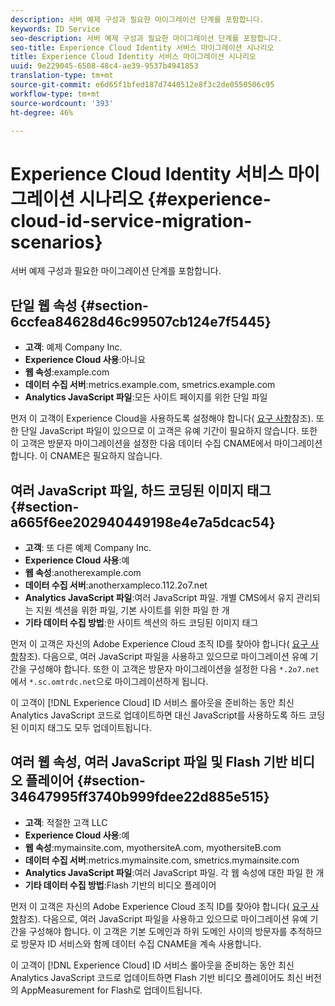 ```yaml
---
description: 서버 예제 구성과 필요한 마이그레이션 단계를 포함합니다.
keywords: ID Service
seo-description: 서버 예제 구성과 필요한 마이그레이션 단계를 포함합니다.
seo-title: Experience Cloud Identity 서비스 마이그레이션 시나리오
title: Experience Cloud Identity 서비스 마이그레이션 시나리오
uuid: 9e229045-6508-48c4-ae39-9537b4941853
translation-type: tm+mt
source-git-commit: e6d65f1bfed187d7440512e8f3c2de0550506c95
workflow-type: tm+mt
source-wordcount: '393'
ht-degree: 46%

---
```



# Experience Cloud Identity 서비스 마이그레이션 시나리오 {#experience-cloud-id-service-migration-scenarios}

서버 예제 구성과 필요한 마이그레이션 단계를 포함합니다.

## 단일 웹 속성 {#section-6ccfea84628d46c99507cb124e7f5445}

* **고객**: 예제 Company Inc.
* **Experience Cloud 사용**:아니요
* **웹 속성**:example.com
* **데이터 수집 서버**:metrics.example.com, smetrics.example.com
* **Analytics JavaScript 파일**:모든 사이트 페이지를 위한 단일 파일

먼저 이 고객이 Experience Cloud을 사용하도록 설정해야 합니다( [요구 사항](../../reference/requirements.md)참조). 또한 단일 JavaScript 파일이 있으므로 이 고객은 유예 기간이 필요하지 않습니다. 또한 이 고객은 방문자 마이그레이션을 설정한 다음 데이터 수집 CNAME에서 마이그레이션합니다. 이 CNAME은 필요하지 않습니다.

## 여러 JavaScript 파일, 하드 코딩된 이미지 태그 {#section-a665f6ee202940449198e4e7a5dcac54}

* **고객**: 또 다른 예제 Company Inc.
* **Experience Cloud 사용**:예
* **웹 속성**:anotherexample.com
* **데이터 수집 서버**:anotherxampleco.112.2o7.net
* **Analytics JavaScript 파일**:여러 JavaScript 파일. 개별 CMS에서 유지 관리되는 지원 섹션을 위한 파일, 기본 사이트를 위한 파일 한 개
* **기타 데이터 수집 방법**:한 사이트 섹션의 하드 코딩된 이미지 태그

먼저 이 고객은 자신의 Adobe Experience Cloud 조직 ID를 찾아야 합니다( [요구 사항](../../reference/requirements.md)참조). 다음으로, 여러 JavaScript 파일을 사용하고 있으므로 마이그레이션 유예 기간을 구성해야 합니다. 또한 이 고객은 방문자 마이그레이션을 설정한 다음 `*.2o7.net`에서 `*.sc.omtrdc.net`으로 마이그레이션하게 됩니다.

이 고객이 [!DNL Experience Cloud] ID 서비스 롤아웃을 준비하는 동안 최신 Analytics JavaScript 코드로 업데이트하면 대신 JavaScript를 사용하도록 하드 코딩된 이미지 태그도 모두 업데이트됩니다.

## 여러 웹 속성, 여러 JavaScript 파일 및 Flash 기반 비디오 플레이어 {#section-34647995ff3740b999fdee22d885e515}

* **고객**: 적절한 고객 LLC
* **Experience Cloud 사용**:예
* **웹 속성**:mymainsite.com, myothersiteA.com, myothersiteB.com
* **데이터 수집 서버**:metrics.mymainsite.com, smetrics.mymainsite.com
* **Analytics JavaScript 파일**:여러 JavaScript 파일. 각 웹 속성에 대한 파일 한 개
* **기타 데이터 수집 방법**:Flash 기반의 비디오 플레이어

먼저 이 고객은 자신의 Adobe Experience Cloud 조직 ID를 찾아야 합니다( [요구 사항](../../reference/requirements.md)참조). 다음으로, 여러 JavaScript 파일을 사용하고 있으므로 마이그레이션 유예 기간을 구성해야 합니다. 이 고객은 기본 도메인과 하위 도메인 사이의 방문자를 추적하므로 방문자 ID 서비스와 함께 데이터 수집 CNAME을 계속 사용합니다.

이 고객이 [!DNL Experience Cloud] ID 서비스 롤아웃을 준비하는 동안 최신 Analytics JavaScript 코드로 업데이트하면 Flash 기반 비디오 플레이어도 최신 버전의 AppMeasurement for Flash로 업데이트됩니다.
